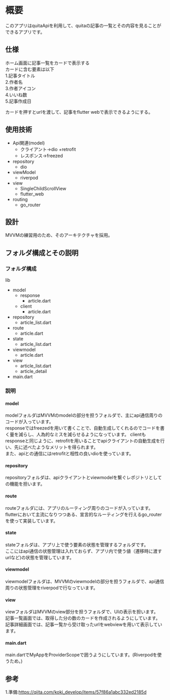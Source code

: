 # 概要

このアプリはquitaApiを利用して、quitaの記事の一覧とその内容を見ることができるアプリです。    




## 仕様

ホーム画面に記事一覧をカードで表示する  
カードに含む要素は以下  
1.記事タイトル  
2.作者名  
3.作者アイコン   
4.いいね数  
5.記事作成日  

カードを押すとurlを渡して、記事をflutter webで表示できるようにする。   


## 使用技術

- Api関連(model)
  - クライアント→dio +retrofit
  - レスポンス→freezed
- repository
  - dio 
- viewModel
  - riverpod
- view
  - SingleChildScrollView
  - flutter_web
- routing
  - go_router


## 設計

MVVMの練習用のため、そのアーキテクチャを採用。


## フォルダ構成とその説明
### フォルダ構成  
lib
  - model
    - response
      - article.dart
    - client
      - article.dart   
  - repository
      - article_list.dart
  - route
    - article.dart
  - state
    - article_list.dart
  - viewmodel
    - article.dart
  - view
    - article_list.dart
    - article_detail
  - main.dart 
 ### 説明
 #### model
 modelフォルダはMVVMのmodelの部分を担うフォルダで、主にapi通信周りのコードが入っています。   
 responseではfreezedを用いて書くことで、自動生成してくれるのでコードを書く量を減らし、人為的なミスを減らせるようになっています。 
 clientもresponseと同じように、retrofitを用いることでapiクライアントの自動生成を行い、先に述べたようなメリットを得られます。   
 また、apiとの通信にはretrofitと相性の良いdioを使っています。   
 #### repository
 repositoryフォルダは、apiクライアントとviewmodelを繋ぐレポジトリとしての機能を担います。
 #### route
 routeフォルダには、アプリのルーティング周りのコードが入っています。  
 flutterにおいて主流になりつつある、宣言的なルーティングを行えるgo_routerを使って実装しています。   
 #### state
 stateフォルダは、アプリ上で使う要素の状態を管理するフォルダです。  
 ここにはapi通信の状態管理は入れておらず、アプリ内で使う値（遷移時に渡すurlなど)の状態を管理しています。
 
 #### viewmodel
 viewmodelフォルダは、MVVMのviewmodelの部分を担うフォルダで、api通信周りの状態管理をriverpodで行なっています。
 #### view
 viewフォルダはMVVMのview部分を担うフォルダで、UIの表示を担います。  
 記事一覧画面では、取得した分の数のカードを作成されるようにしています。  
 記事詳細画面では、記事一覧から受け取ったurlをwebviewを用いて表示しています。
 #### main.dart
 main.dartでMyAppをProviderScopeで囲うようにしています。(Riverpodを使うため。)
 

## 参考
1.準備:https://qiita.com/koki_develop/items/57f86a1abc332ed2185d





